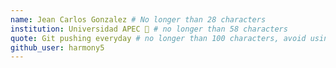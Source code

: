 ```yaml
---
name: Jean Carlos Gonzalez # No longer than 28 characters
institution: Universidad APEC 🚩 # no longer than 58 characters
quote: Git pushing everyday # no longer than 100 characters, avoid using quotes(") to guarantee the format remains the same.
github_user: harmony5
---
```

